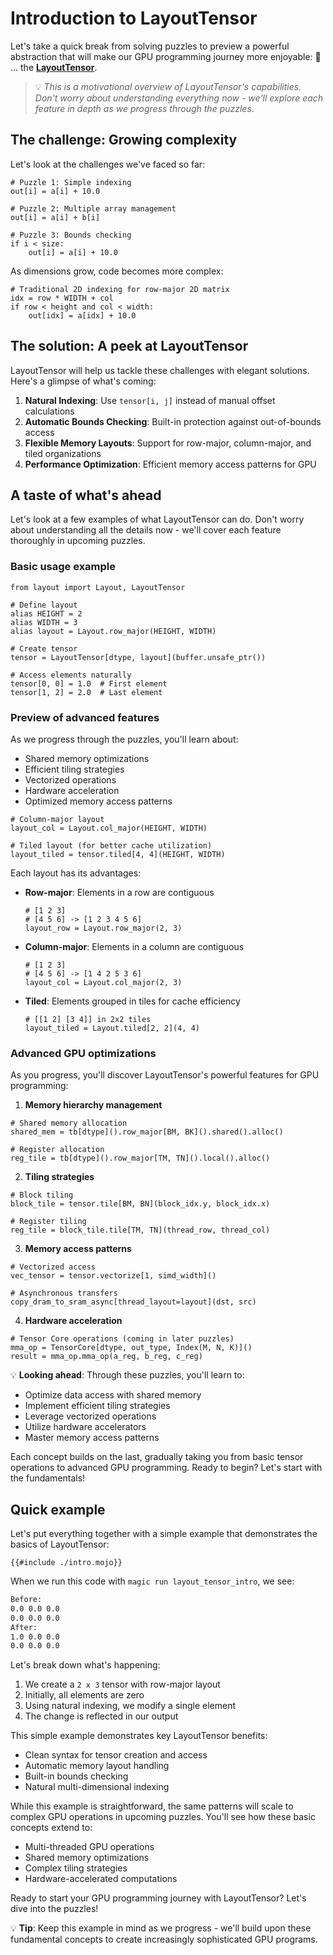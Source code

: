 # Introduction to LayoutTensor

Let's take a quick break from solving puzzles to preview a powerful abstraction that will make our GPU programming journey more enjoyable:
🥁 ... the **[LayoutTensor](https://docs.modular.com/mojo/stdlib/layout/layout_tensor/LayoutTensor/)**.

> 💡 _This is a motivational overview of LayoutTensor's capabilities. Don't worry about understanding everything now - we'll explore each feature in depth as we progress through the puzzles_.

## The challenge: Growing complexity

Let's look at the challenges we've faced so far:

```mojo
# Puzzle 1: Simple indexing
out[i] = a[i] + 10.0

# Puzzle 2: Multiple array management
out[i] = a[i] + b[i]

# Puzzle 3: Bounds checking
if i < size:
    out[i] = a[i] + 10.0
```

As dimensions grow, code becomes more complex:
```mojo
# Traditional 2D indexing for row-major 2D matrix
idx = row * WIDTH + col
if row < height and col < width:
    out[idx] = a[idx] + 10.0
```

## The solution: A peek at LayoutTensor

LayoutTensor will help us tackle these challenges with elegant solutions. Here's a glimpse of what's coming:

1. **Natural Indexing**: Use `tensor[i, j]` instead of manual offset calculations
2. **Automatic Bounds Checking**: Built-in protection against out-of-bounds access
3. **Flexible Memory Layouts**: Support for row-major, column-major, and tiled organizations
4. **Performance Optimization**: Efficient memory access patterns for GPU

## A taste of what's ahead

Let's look at a few examples of what LayoutTensor can do. Don't worry about understanding all the details now - we'll cover each feature thoroughly in upcoming puzzles.

### Basic usage example

```mojo
from layout import Layout, LayoutTensor

# Define layout
alias HEIGHT = 2
alias WIDTH = 3
alias layout = Layout.row_major(HEIGHT, WIDTH)

# Create tensor
tensor = LayoutTensor[dtype, layout](buffer.unsafe_ptr())

# Access elements naturally
tensor[0, 0] = 1.0  # First element
tensor[1, 2] = 2.0  # Last element
```

### Preview of advanced features

As we progress through the puzzles, you'll learn about:
- Shared memory optimizations
- Efficient tiling strategies
- Vectorized operations
- Hardware acceleration
- Optimized memory access patterns

```mojo
# Column-major layout
layout_col = Layout.col_major(HEIGHT, WIDTH)

# Tiled layout (for better cache utilization)
layout_tiled = tensor.tiled[4, 4](HEIGHT, WIDTH)
```

Each layout has its advantages:

- **Row-major**: Elements in a row are contiguous
  ```mojo
  # [1 2 3]
  # [4 5 6] -> [1 2 3 4 5 6]
  layout_row = Layout.row_major(2, 3)
  ```

- **Column-major**: Elements in a column are contiguous
  ```mojo
  # [1 2 3]
  # [4 5 6] -> [1 4 2 5 3 6]
  layout_col = Layout.col_major(2, 3)
  ```

- **Tiled**: Elements grouped in tiles for cache efficiency
  ```mojo
  # [[1 2] [3 4]] in 2x2 tiles
  layout_tiled = Layout.tiled[2, 2](4, 4)
  ```

### Advanced GPU optimizations

As you progress, you'll discover LayoutTensor's powerful features for GPU programming:

1. **Memory hierarchy management**
```mojo
# Shared memory allocation
shared_mem = tb[dtype]().row_major[BM, BK]().shared().alloc()

# Register allocation
reg_tile = tb[dtype]().row_major[TM, TN]().local().alloc()
```

2. **Tiling strategies**
```mojo
# Block tiling
block_tile = tensor.tile[BM, BN](block_idx.y, block_idx.x)

# Register tiling
reg_tile = block_tile.tile[TM, TN](thread_row, thread_col)
```

3. **Memory access patterns**
```mojo
# Vectorized access
vec_tensor = tensor.vectorize[1, simd_width]()

# Asynchronous transfers
copy_dram_to_sram_async[thread_layout=layout](dst, src)
```

4. **Hardware acceleration**
```mojo
# Tensor Core operations (coming in later puzzles)
mma_op = TensorCore[dtype, out_type, Index(M, N, K)]()
result = mma_op.mma_op(a_reg, b_reg, c_reg)
```

💡 **Looking ahead**: Through these puzzles, you'll learn to:
- Optimize data access with shared memory
- Implement efficient tiling strategies
- Leverage vectorized operations
- Utilize hardware accelerators
- Master memory access patterns

Each concept builds on the last, gradually taking you from basic tensor operations to advanced GPU programming. Ready to begin? Let's start with the fundamentals!

## Quick example

Let's put everything together with a simple example that demonstrates the basics of LayoutTensor:

```mojo
{{#include ./intro.mojo}}
```

When we run this code with `magic run layout_tensor_intro`, we see:

```txt
Before:
0.0 0.0 0.0
0.0 0.0 0.0
After:
1.0 0.0 0.0
0.0 0.0 0.0
```

Let's break down what's happening:
1. We create a `2 x 3` tensor with row-major layout
2. Initially, all elements are zero
3. Using natural indexing, we modify a single element
4. The change is reflected in our output

This simple example demonstrates key LayoutTensor benefits:
- Clean syntax for tensor creation and access
- Automatic memory layout handling
- Built-in bounds checking
- Natural multi-dimensional indexing

While this example is straightforward, the same patterns will scale to complex GPU operations in upcoming puzzles. You'll see how these basic concepts extend to:
- Multi-threaded GPU operations
- Shared memory optimizations
- Complex tiling strategies
- Hardware-accelerated computations

Ready to start your GPU programming journey with LayoutTensor? Let's dive into the puzzles!

💡 **Tip**: Keep this example in mind as we progress - we'll build upon these fundamental concepts to create increasingly sophisticated GPU programs.
